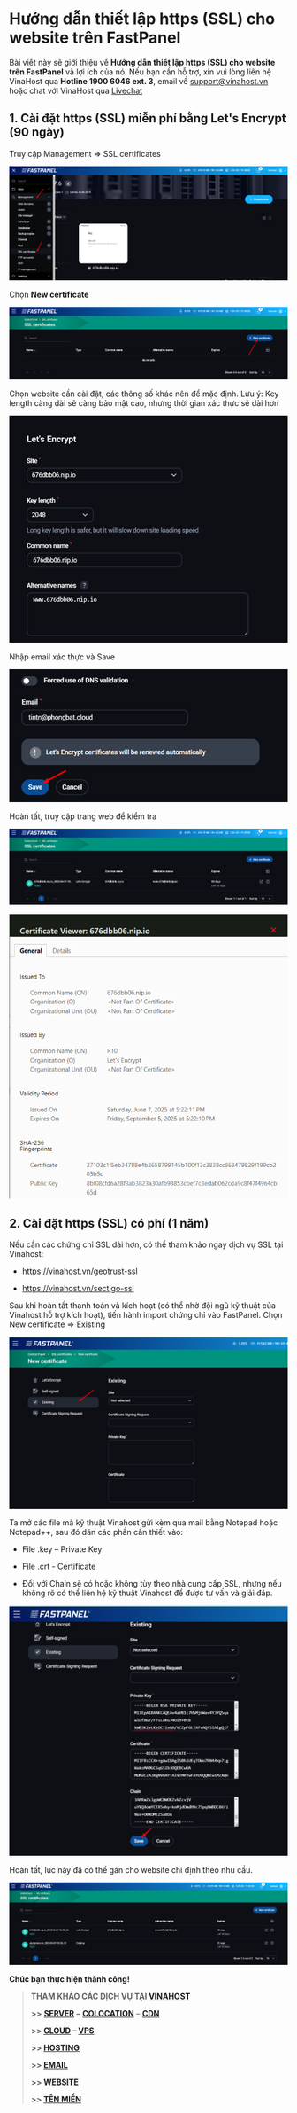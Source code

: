 # Hướng dẫn thiết lập https (SSL) cho website trên FastPanel

Bài viết này sẽ giới thiệu về **Hướng dẫn thiết lập https (SSL) cho website trên FastPanel** và lợi ích của nó. Nếu bạn cần hỗ trợ, xin vui lòng liên hệ VinaHost qua **Hotline 1900 6046 ext. 3**, email về [support@vinahost.vn](mailto:support@vinahost.vn) hoặc chat với VinaHost qua [Livechat](https://livechat.vinahost.vn)

## 1. Cài đặt https (SSL) miễn phí bằng Let's Encrypt (90 ngày)

Truy cập Management => SSL certificates

 ![](attachments/8652bf42-fd8b-4fd7-97f1-f8eb65817c03.png)

Chọn **New certificate**

 ![](attachments/6b83eded-60fd-47a9-9beb-51f3a37def7c.png)

Chọn website cần cài đặt, các thông số khác nên để mặc định. Lưu ý: Key length càng dài sẽ càng bảo mật cao, nhưng thời gian xác thực sẽ dài hơn

 ![](attachments/f201c936-1757-43c3-93a6-bf3d89556c5b.png)

Nhập email xác thực và Save

 ![](attachments/07e818ad-c03c-4cc7-a687-7e1a9973c980.png)

Hoàn tất, truy cập trang web để kiểm tra

 ![](attachments/21e21d3e-c2c4-4060-a5d1-8ad1020e0880.png)

 ![](attachments/58e7b308-f817-47da-9b2f-51184148f46a.png)

## 2. Cài đặt https (SSL) có phí (1 năm)

Nếu cần các chứng chỉ SSL dài hơn, có thể tham khảo ngay dịch vụ SSL tại Vinahost:

* https://vinahost.vn/geotrust-ssl


* https://vinahost.vn/sectigo-ssl

Sau khi hoàn tất thanh toán và kích hoạt (có thể nhờ đội ngũ kỹ thuật của Vinahost hỗ trợ kích hoạt), tiến hành import chứng chỉ vào FastPanel. Chọn New certificate => Existing

 ![](attachments/0e97d788-3255-4d85-984d-055c5301e959.png)

Ta mở các file mà kỹ thuật Vinahost gửi kèm qua mail bằng Notepad hoặc Notepad++, sau đó dán các phần cần thiết vào:

* File .key – Private Key


* File .crt - Certificate


* Đối với Chain sẽ có hoặc không tùy theo nhà cung cấp SSL, nhưng nếu không rõ có thể liên hệ kỹ thuật Vinahost để được tư vấn và giải đáp.

 ![](attachments/d379f550-f05e-4a03-b887-7fc51ad764ef.png)

Hoàn tất, lúc này đã có thể gán cho website chỉ định theo nhu cầu.

 ![](attachments/a6f978eb-c79d-44dd-9251-181e8b81aedb.png)

**Chúc bạn thực hiện thành công!**

> **THAM KHẢO CÁC DỊCH VỤ TẠI [VINAHOST](https://vinahost.vn/)**
>
> **>>** **[SERVER](https://vinahost.vn/thue-may-chu-rieng/)** **–** **[COLOCATION](https://vinahost.vn/colocation.html)** – **[CDN](https://vinahost.vn/dich-vu-cdn-chuyen-nghiep)**
>
> **>> [CLOUD](https://vinahost.vn/cloud-server-gia-re/) – [VPS](https://vinahost.vn/vps-ssd-chuyen-nghiep/)**
>
> **>> [HOSTING](https://vinahost.vn/wordpress-hosting)**
>
> **>> [EMAIL](https://vinahost.vn/email-hosting)**
>
> **>> [WEBSITE](http://vinawebsite.vn/)**
>
> **>> [TÊN MIỀN](https://vinahost.vn/ten-mien-gia-re/)**